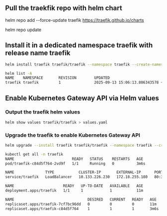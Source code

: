 ## Pull the traekfik repo with helm chart

helm repo add --force-update traefik https://traefik.github.io/charts

helm repo update

## Install it in a dedicated namespace traefik with release name traefik

```bash
helm install traefik traefik/traefik --namespace traefik --create-namespace
```

```bash
helm list -A
NAME    NAMESPACE       REVISION        UPDATED                                 STATUS          CHART           APP VERSION
traefik traefik         1               2025-09-13 15:06:13.806343578 +0700 +07 deployed        traefik-37.1.1  v3.5.2 
```
## Enable Kubernetes Gateway API via Helm values

### Output the traefik helm values 
```bash
helm show values traefik/traefik > values.yaml
```
### Upgrade the traefik to enable Kubernetes Gateway API
```bash
helm upgrade --install traefik traefik/traefik --namespace traefik --create-namespace --set providers.kubernetesGateway.enabled=true
```

```bash
kubectl get all -n traefik
NAME                          READY   STATUS    RESTARTS   AGE
pod/traefik-c84d5f764-2vd9f   1/1     Running   0          3m6s

NAME              TYPE           CLUSTER-IP       EXTERNAL-IP      PORT(S)                      AGE
service/traefik   LoadBalancer   10.133.226.230   172.18.255.180   80:30185/TCP,443:31451/TCP   11m

NAME                      READY   UP-TO-DATE   AVAILABLE   AGE
deployment.apps/traefik   1/1     1            1           11m

NAME                                 DESIRED   CURRENT   READY   AGE
replicaset.apps/traefik-7cf7bc96dd   0         0         0       11m
replicaset.apps/traefik-c84d5f764    1         1         1       3m6s
```

